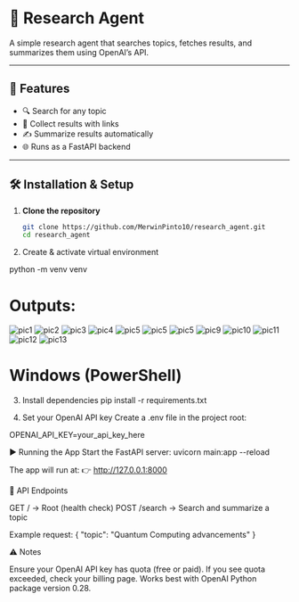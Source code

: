 # 🚀 Research Agent

A simple research agent that searches topics, fetches results, and summarizes them using OpenAI’s API.

---

## 📌 Features
- 🔍 Search for any topic  
- 📄 Collect results with links  
- ✍ Summarize results automatically  
- 🌐 Runs as a FastAPI backend  

---

## 🛠️ Installation & Setup

1. **Clone the repository**
   ```bash
   git clone https://github.com/MerwinPinto10/research_agent.git
   cd research_agent
   
2. Create & activate virtual environment

python -m venv venv

# **Outputs:**

![pic1](https://github.com/user-attachments/assets/307e2ba3-be7d-4bca-b0df-98e7847a40db)
![pic2](https://github.com/user-attachments/assets/25da9cd6-83d1-419b-bb96-850a5805e9ff)
![pic3](https://github.com/user-attachments/assets/9a16aeaa-5d21-442c-88fb-5ebd28451ee0)
![pic4](https://github.com/user-attachments/assets/a31448d8-ec9a-4314-bc07-3ab7e22993ba)
![pic5](https://github.com/user-attachments/assets/e3d9ad7a-3ae1-4ed4-a0be-cc79ea02f308)
![pic5](https://github.com/user-attachments/assets/c92968e9-007e-49d9-b3a9-c39e34a5f6af)
![pic5](https://github.com/user-attachments/assets/3d61bab1-90a7-4fe6-825c-331e1f82f17f)
![pic9](https://github.com/user-attachments/assets/093fa80d-9d91-4d64-825b-90b96ddcbbce)
![pic10](https://github.com/user-attachments/assets/4c836f9e-79cb-4a49-9919-083d9e1e6fde)
![pic11](https://github.com/user-attachments/assets/48db92ee-e7d7-46d2-a3a0-150f0bef35d7)
![pic12](https://github.com/user-attachments/assets/0e74bec8-6811-477b-95a7-ee019eedd622)
![pic13](https://github.com/user-attachments/assets/53bcef44-6521-4490-8b36-55e6dfc08b8b)

# Windows (PowerShell)

3. Install dependencies
pip install -r requirements.txt

4. Set your OpenAI API key
Create a .env file in the project root:

OPENAI_API_KEY=your_api_key_here

▶️ Running the App
Start the FastAPI server:
uvicorn main:app --reload


The app will run at:
👉 http://127.0.0.1:8000

📡 API Endpoints

GET / → Root (health check)
POST /search → Search and summarize a topic

Example request:
{
  "topic": "Quantum Computing advancements"
}

⚠️ Notes

Ensure your OpenAI API key has quota (free or paid).
If you see quota exceeded, check your billing page.
Works best with OpenAI Python package version 0.28.

